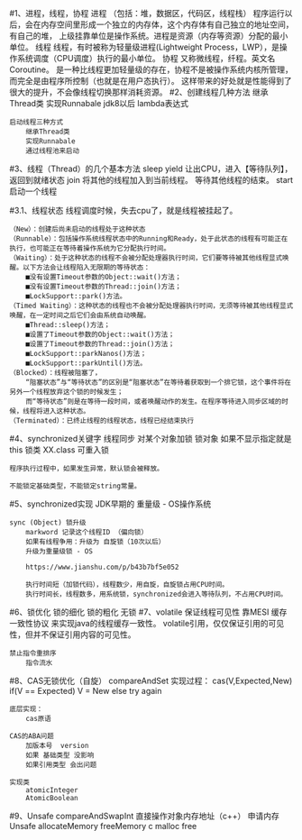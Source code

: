 #1、进程，线程，协程
    进程 （包括：堆，数据区，代码区，线程栈）
        程序运行以后，会在内存空间里形成一个独立的内存体，这个内存体有自己独立的地址空间，有自己的堆，
        上级挂靠单位是操作系统。进程是资源（内存等资源）分配的最小单位。
    线程
        线程，有时被称为轻量级进程(Lightweight Process，LWP），是操作系统调度（CPU调度）执行的最小单位。
    协程   又称微线程，纤程。英文名Coroutine。
        是一种比线程更加轻量级的存在，协程不是被操作系统内核所管理，而完全是由程序所控制（也就是在用户态执行）。
        这样带来的好处就是性能得到了很大的提升，不会像线程切换那样消耗资源。
#2、创建线程几种方法
    继承Thread类
    实现Runnabale
    jdk8以后 lambda表达式
    
    启动线程三种方式
        继承Thread类
        实现Runnabale
        通过线程池来启动
#3、线程（Thread）的几个基本方法
    sleep
    yield
        让出CPU，进入【等待队列】，返回到就绪状态
    join
        将其他的线程加入到当前线程。
        等待其他线程的结束。
    start
        启动一个线程
        
#3.1、线程状态
     线程调度时候，失去cpu了，就是线程被挂起了。
     
    （New）：创建后尚未启动的线程处于这种状态
    （Runnable）：包括操作系统线程状态中的Running和Ready，处于此状态的线程有可能正在执行，也可能正在等待着操作系统为它分配执行时间。
    （Waiting）：处于这种状态的线程不会被分配处理器执行时间，它们要等待被其他线程显式唤醒。以下方法会让线程陷入无限期的等待状态：
        ■没有设置Timeout参数的Object::wait()方法；
        ■没有设置Timeout参数的Thread::join()方法；
        ■LockSupport::park()方法。
    （Timed Waiting）：这种状态的线程也不会被分配处理器执行时间，无须等待被其他线程显式唤醒，在一定时间之后它们会由系统自动唤醒。
        ■Thread::sleep()方法；
        ■设置了Timeout参数的Object::wait()方法；
        ■设置了Timeout参数的Thread::join()方法；
        ■LockSupport::parkNanos()方法；
        ■LockSupport::parkUntil()方法。
    （Blocked）：线程被阻塞了， 
        “阻塞状态”与“等待状态”的区别是“阻塞状态”在等待着获取到一个排它锁，这个事件将在另外一个线程放弃这个锁的时候发生；
        而“等待状态”则是在等待一段时间，或者唤醒动作的发生。在程序等待进入同步区域的时候，线程将进入这种状态。
    （Terminated）：已终止线程的线程状态，线程已经结束执行
#4、synchronized关键字
    线程同步
        对某个对象加锁
            锁对象 如果不显示指定就是this
            锁类   XX.class
    可重入锁
    
    程序执行过程中，如果发生异常，默认锁会被释放。
    
    不能锁定基础类型，不能锁定string常量。
#5、synchronized实现
    JDK早期的 重量级 - OS操作系统
    
    sync (Object) 锁升级
        markword 记录这个线程ID （偏向锁）
        如果有线程争用：升级为 自旋锁（10次以后）
        升级为重量级锁 - OS
        
        https://www.jianshu.com/p/b43b7bf5e052
    
        执行时间短（加锁代码），线程数少，用自旋，自旋锁占用CPU时间。
        执行时间长，线程数多，用系统锁，synchronized会进入等待队列，不占用CPU时间。
#6、锁优化
    锁的细化
    锁的粗化
    无锁
#7、volatile
    保证线程可见性
        靠MESI 缓存一致性协议 来实现java的线程缓存一致性。
        volatile引用，仅仅保证引用的可见性，但并不保证引用内容的可见性。
        
    禁止指令重排序
        指令流水    
#8、CAS无锁优化（自旋）  compareAndSet
    实现过程：
        cas(V,Expected,New)
        if(V == Expected)
            V = New
        else
            try again
        
    底层实现：
        cas原语
    
    CAS的ABA问题
        加版本号  version
        如果 基础类型 没影响
        如果引用类型 会出问题
    
    实现类
        atomicInteger
        AtomicBoolean
#9、Unsafe
    compareAndSwapInt
    直接操作对象内存地址（c++）
    申请内存
        Unsafe
            allocateMemory 
            freeMemory
        c 
            malloc 
            free
        

    
